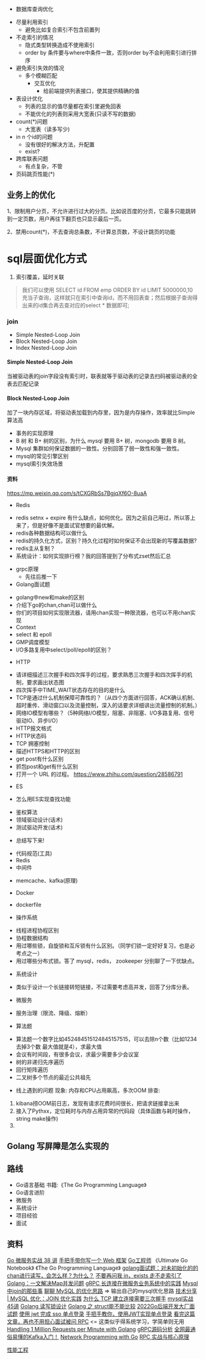 * 数据库查询优化
- 尽量利用索引
    - 避免比如复合索引不包含前置列
- 不走索引的情况
    - 隐式类型转换造成不使用索引
    -  order by 条件要与where中条件一致，否则order by不会利用索引进行排序
- 避免索引失效的情况
    - 多个模糊匹配
        - 交互优化
            - 给前端提供列表接口，使其提供精确的值
- 表设计优化
    - 列表的显示的值尽量都在索引里避免回表
    - 不能优化的列表则采用大宽表(只读不写的数据)
- count(*)问题
    - 大宽表（读多写少)
- in n 个id的问题
    - 没有很好的解决方法，升配置
    - exist?
- 跨库联表问题
    - 有点复杂，不管
- 页码跳页性能(*)
## 业务上的优化
1、限制用户分页，不允许进行过大的分页。比如说百度的分页，它最多只能跳转到一定页数，用户再往下翻页也只显示最后一页。

2、禁用count(*)，不去查询总条数，不计算总页数，不设计跳页的功能
# sql层面优化方式
1. 索引覆盖，延时关联
> 我们可以使用 SELECT id FROM emp ORDER BY id LIMIT 5000000,10 充当子查询，这样就只在索引中查询id，而不用回表查；然后根据子查询得出来的id集合再去查对应的select * 数据即可;


### join
* Simple Nested-Loop Join
* Block Nested-Loop Join
* Index Nested-Loop Join
#### Simple Nested-Loop Join
当被驱动表的join字段没有索引时，联表就等于驱动表的记录去扫码被驱动表的全表去匹配记录
#### Block Nested-Loop Join
加了一块内存区域，将驱动表加载到内存里，因为是内存操作，效率就比Simple算法高



- 事务的实现原理
- B 树 和 B+ 树的区别，为什么 mysql 要用 B+ 树，mongodb 要用 B 树。
- Mysql 集群如何保证数据的一致性。分别回答了弱一致性和强一致性。
- mysql的常见引擎区别
- mysql索引失效场景
#### 资料
https://mp.weixin.qq.com/s/tCXGRbSs7BgjqXf6O-8uaA
* Redis
- redis setnx + expire 有什么缺点，如何优化。因为之前自己用过，所以答上来了，但是好像不是面试官想要的最优解。
- redis各种数据结构可以做什么
- redis的持久化方式，区别？持久化过程时如何保证不会出现新的写覆盖数据?
- redis主从复制？
- 系统设计：如何实现排行榜？我的回答提到了分布式zset然后汇总
* grpc原理
    - 先往后推一下
* Golang面试题
- golang中new和make的区别
- 介绍下go的chan,chan可以做什么
- 你们的项目如何实现限流器，请用chan实现一种限流器，也可以不用chan实现
- Context 
- select 和 epoll
- GMP调度模型
- I/O多路复用中select/poll/epoll的区别？
* HTTP
- 请详细描述三次握手和四次挥手的过程，要求熟悉三次握手和四次挥手的机制，要求画出状态图
- 四次挥手中TIME_WAIT状态存在的目的是什么
- TCP是通过什么机制保障可靠性的？（从四个方面进行回答，ACK确认机制、超时重传、滑动窗口以及流量控制，深入的话要求详细讲出流量控制的机制。）
- 网络IO模型有哪些？（5种网络I/O模型，阻塞、非阻塞、I/O多路复用、信号驱动IO、异步I/O）
- HTTP报文格式
- HTTP状态码
- TCP 拥塞控制
- 描述HTTPS和HTTP的区别
- get post有什么区别
- 抓包post和get有什么区别
- 打开一个 URL 的过程。
https://www.zhihu.com/question/28586791
* ES
- 怎么用ES实现查找功能
* 鉴权算法
* 领域驱动设计(话术)
* 测试驱动开发(话术)
- 总结写下来!
* 代码规范(工具)
* Redis
* 中间件
- memcache、kafka(原理)
* Docker
- dockerfile
* 操作系统
- 线程进程协程区别
- 协程数据结构
- 用过哪些锁，自旋锁和互斥锁有什么区别。（同学们锁一定好好复习，也是必考点之一）
- 用过哪些分布式锁。答了 mysql，redis， zookeeper 分别聊了一下优缺点。
* 系统设计
- 类似于设计一个长链接转短链接，不过需要考虑高并发，回答了分库分表。
* 微服务
- 服务治理（限流、降级、熔断）
* 算法题
- 算法题一个数字比如452484515124845157515，可以去除n个数（比如1234去掉3个数 最大值就是4），求最大值
- 会议有时间段，有很多会议，求最少需要多少会议室
- 树的非递归先序遍历
- 回行矩阵遍历
- 二叉树多个节点的最近公共祖先
* 线上遇到的问题
现象: 内存和CPU占用飙高，多次OOM
排查: 
1. kibana捞OOM前日志，发现有请求花费时间很长，把请求链接拿出来
2. 接入了Pythxx，定位耗时与内存占用异常的代码段（具体函数与耗时操作，string make操作)
3. 

## Golang 写屏障是怎么实现的

## 路线
* Go语言基础
书籍:《The Go Programming Language》
* Go语言进阶
* 微服务
* 系统设计
* 项目经验
* 面试
## 资料
[Go 微服务实战 38 讲](https://kaiwu.lagou.com/course/courseInfo.htm?courseId=287#/detail/pc?id=3812)
[手把手带你写一个 Web 框架](https://time.geekbang.org/column/article/418283)
[Go工程师](https://time.geekbang.org/learning/path-detail/47)
《Ultimate Go Notebook》
《The Go Programming Language》
[golang面试题：对未初始化的的chan进行读写，会怎么样？为什么？](https://zhuanlan.zhihu.com/p/149796956)
[不要再问我 in，exists 走不走索引了](https://segmentfault.com/a/1190000023825926)
[Golang：一文解决Map并发问题](https://cloud.tencent.com/developer/article/1539049)
[gRPC 长连接在微服务业务系统中的实践](https://www.infoq.cn/article/cpxr35bwjttgncltyekz)
[Mysql中join的那些事](https://mp.weixin.qq.com/s/tCXGRbSs7BgjqXf6O-8uaA)
[聊聊 MySQL 的优化思路](https://mp.weixin.qq.com/s/9XKYvA5hmwictkbd42w-Ug) => 输出自己的mysql优化思路
[技术分享 | MySQL 优化：JOIN 优化实践](https://zhuanlan.zhihu.com/p/103661924)
[为什么 TCP 建立连接需要三次握手](https://mp.weixin.qq.com/s/XGpIjrnxAAuHa8EVSotBQw)
[mysql实战45讲](https://funnylog.gitee.io/mysql45/)
[Golang 读写锁设计](https://segmentfault.com/a/1190000040406605)
[Golang 之 struct能不能比较](https://juejin.cn/post/6881912621616857102)
[2022Go后端开发大厂面试题](file:///Users/xiaoshuaihuang/Downloads/2022Go%E5%90%8E%E7%AB%AF%E5%BC%80%E5%8F%91%E5%A4%A7%E5%8E%82%E9%9D%A2%E8%AF%95%E9%A2%98.pdf)
[使用 jwt 完成 sso 单点登录](https://ld246.com/article/1536130162416)
[手把手教你，使用JWT实现单点登录](https://zhuanlan.zhihu.com/p/141065758)
[看完这篇文章，再也不用担心面试被问 RPC](https://zhuanlan.zhihu.com/p/88597686) <= 这类似乎得系统学习，学简单则无用
[Handling 1 Million Requests per Minute with Golang](https://medium.com/smsjunk/handling-1-million-requests-per-minute-with-golang-f70ac505fcaa)
[gRPC源码分析](https://jiacyer.com/2020/06/28/gRPC-basic/)
[全网最通俗易懂的Kafka入门！](https://zhuanlan.zhihu.com/p/95215691)
[Network Programming with Go](file:///Users/xiaoshuaihuang/Downloads/Adam%20Woodbeck%20-%20Network%20Programming%20with%20Go_%20Learn%20to%20Code%20Secure%20and%20Reliable%20Network%20Services%20from%20Scratch%20(2021,%20No%20Starch%20Press)%20-%20libgen.li.pdf)
[RPC 实战与核心原理](https://time.geekbang.org/column/intro/100046201?tab=catalog)

[性能工程](https://time.geekbang.org/column/article/355982)